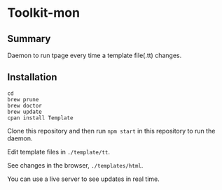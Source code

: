 # Toolkit-mon

## Summary

Daemon to run tpage every time a template file(.tt) changes.

## Installation

```
cd
brew prune
brew doctor
brew update
cpan install Template
```
Clone this repository and then run `npm start` in this repository to run the daemon.

Edit template files in `./template/tt`.

See changes in the browser, `./templates/html`.

You can use a live server to see updates in real time.